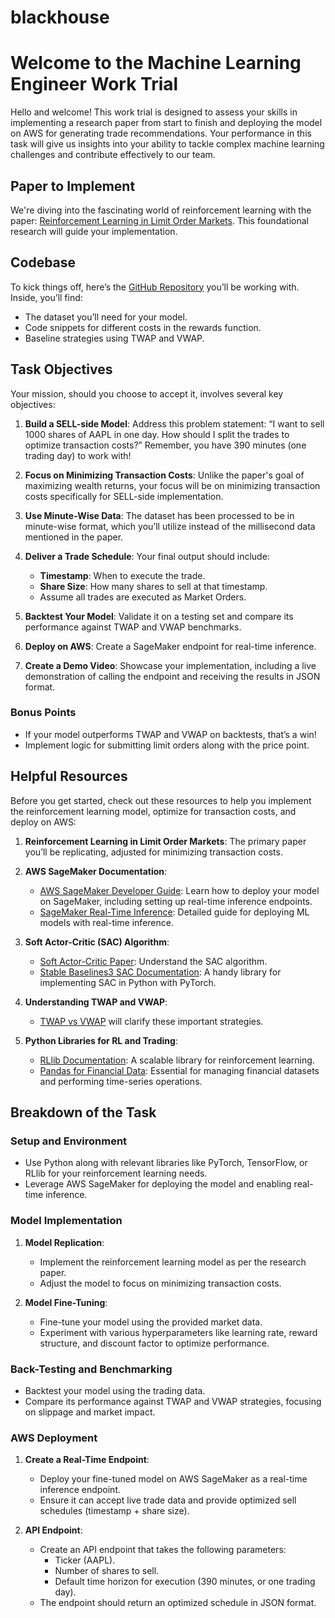 # blackhouse
# Welcome to the Machine Learning Engineer Work Trial

Hello and welcome! This work trial is designed to assess your skills in implementing a research paper from start to finish and deploying the model on AWS for generating trade recommendations. Your performance in this task will give us insights into your ability to tackle complex machine learning challenges and contribute effectively to our team.

## Paper to Implement
We're diving into the fascinating world of reinforcement learning with the paper: [Reinforcement Learning in Limit Order Markets](https://www.cis.upenn.edu/~mkearns/papers/rlexec.pdf). This foundational research will guide your implementation.

## Codebase
To kick things off, here’s the [GitHub Repository](https://github.com/Blockhouse-Repo/Blockhouse-Work-Trial) you’ll be working with. Inside, you’ll find:
- The dataset you’ll need for your model.
- Code snippets for different costs in the rewards function.
- Baseline strategies using TWAP and VWAP.

## Task Objectives
Your mission, should you choose to accept it, involves several key objectives:

1. **Build a SELL-side Model**: Address this problem statement: “I want to sell 1000 shares of AAPL in one day. How should I split the trades to optimize transaction costs?” Remember, you have 390 minutes (one trading day) to work with!

2. **Focus on Minimizing Transaction Costs**: Unlike the paper's goal of maximizing wealth returns, your focus will be on minimizing transaction costs specifically for SELL-side implementation.

3. **Use Minute-Wise Data**: The dataset has been processed to be in minute-wise format, which you’ll utilize instead of the millisecond data mentioned in the paper.

4. **Deliver a Trade Schedule**: Your final output should include:
   - **Timestamp**: When to execute the trade.
   - **Share Size**: How many shares to sell at that timestamp.
   - Assume all trades are executed as Market Orders.

5. **Backtest Your Model**: Validate it on a testing set and compare its performance against TWAP and VWAP benchmarks.

6. **Deploy on AWS**: Create a SageMaker endpoint for real-time inference.

7. **Create a Demo Video**: Showcase your implementation, including a live demonstration of calling the endpoint and receiving the results in JSON format.

### Bonus Points
- If your model outperforms TWAP and VWAP on backtests, that’s a win!
- Implement logic for submitting limit orders along with the price point.

## Helpful Resources
Before you get started, check out these resources to help you implement the reinforcement learning model, optimize for transaction costs, and deploy on AWS:

1. **Reinforcement Learning in Limit Order Markets**: The primary paper you’ll be replicating, adjusted for minimizing transaction costs.

2. **AWS SageMaker Documentation**: 
   - [AWS SageMaker Developer Guide](https://docs.aws.amazon.com/sagemaker/latest/dg/whatis.html): Learn how to deploy your model on SageMaker, including setting up real-time inference endpoints.
   - [SageMaker Real-Time Inference](https://docs.aws.amazon.com/sagemaker/latest/dg/real-time-endpoints.html): Detailed guide for deploying ML models with real-time inference.

3. **Soft Actor-Critic (SAC) Algorithm**: 
   - [Soft Actor-Critic Paper](https://arxiv.org/abs/1812.05905): Understand the SAC algorithm.
   - [Stable Baselines3 SAC Documentation](https://stable-baselines3.readthedocs.io/en/master/modules/sac.html): A handy library for implementing SAC in Python with PyTorch.

4. **Understanding TWAP and VWAP**: 
   - [TWAP vs VWAP](https://chain.link/education-hub/twap-vs-vwap) will clarify these important strategies.

5. **Python Libraries for RL and Trading**: 
   - [RLlib Documentation](https://docs.ray.io/en/latest/rllib/index.html): A scalable library for reinforcement learning.
   - [Pandas for Financial Data](https://pandas.pydata.org/pandas-docs/stable/index.html): Essential for managing financial datasets and performing time-series operations.

## Breakdown of the Task

### Setup and Environment
- Use Python along with relevant libraries like PyTorch, TensorFlow, or RLlib for your reinforcement learning needs.
- Leverage AWS SageMaker for deploying the model and enabling real-time inference.

### Model Implementation
1. **Model Replication**: 
   - Implement the reinforcement learning model as per the research paper.
   - Adjust the model to focus on minimizing transaction costs.

2. **Model Fine-Tuning**: 
   - Fine-tune your model using the provided market data.
   - Experiment with various hyperparameters like learning rate, reward structure, and discount factor to optimize performance.

### Back-Testing and Benchmarking
- Backtest your model using the trading data.
- Compare its performance against TWAP and VWAP strategies, focusing on slippage and market impact.

### AWS Deployment
1. **Create a Real-Time Endpoint**: 
   - Deploy your fine-tuned model on AWS SageMaker as a real-time inference endpoint.
   - Ensure it can accept live trade data and provide optimized sell schedules (timestamp + share size).

2. **API Endpoint**: 
   - Create an API endpoint that takes the following parameters:
     - Ticker (AAPL).
     - Number of shares to sell.
     - Default time horizon for execution (390 minutes, or one trading day).
   - The endpoint should return an optimized schedule in JSON format.
